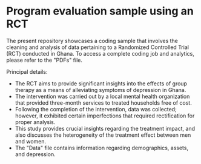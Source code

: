 # Program evaluation sample  using an RCT

The present repository showcases a coding sample that involves the cleaning and analysis of data pertaining to a Randomized Controlled Trial (RCT) conducted in Ghana. To access a complete coding job and analytics, please refer to the "PDFs" file.

Principal details:

+ The RCT aims to provide significant insights into the effects of group therapy as a means of alleviating symptoms of depression in Ghana. 
+ The intervention was carried out by a local mental health organization that provided three-month services to treated households free of cost. 
+ Following the completion of the intervention, data was collected; however, it exhibited certain imperfections that required rectification for proper analysis.
+ This study provides crucial insights regarding the treatment impact, and also discusses the heterogeneity of the treatment effect between men and women. 
+ The "Data" file contains information regarding demographics, assets, and depression.
